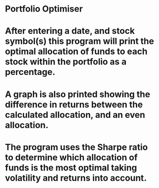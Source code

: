 # Portfolio Optimiser
# After entering a date, and stock symbol(s) this program will print the optimal allocation of funds to each stock within the portfolio as a percentage. 
# A graph is also printed showing the difference in returns between the calculated allocation, and an even allocation. 
# The program uses the Sharpe ratio to determine which allocation of funds is the most optimal taking volatility and returns into account.
